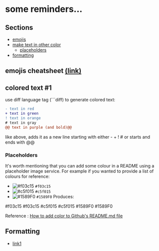 # some reminders...

## Sections
- [emojis](#emojis-cheatsheet-link)
- [make text in other color](#colored-text-1)
  - [placeholders](#placeholders)
- [formatting](#formatting)

  
## emojis cheatsheet [(link)](https://gist.github.com/roachhd/1f029bd4b50b8a524f3c)

## colored text #1

use diff language tag (```diff) to generate colored text:

```diff
- text in red
+ text in green
! text in orange
# text in gray
@@ text in purple (and bold)@@
```
like above, adds it as a new line starting with either - + ! # or starts and ends with @@


### Placeholders

It's worth mentioning that you can add some colour in a README using a placeholder image service. For example if you wanted to provide a list of colours for reference:

- ![#f03c15](https://via.placeholder.com/15/f03c15/000000?text=+) `#f03c15`
- ![#c5f015](https://via.placeholder.com/15/c5f015/000000?text=+) `#c5f015`
- ![#1589F0](https://via.placeholder.com/15/1589F0/000000?text=+) `#1589F0`
Produces:

#f03c15 #f03c15
#c5f015 #c5f015
#1589F0 #1589F0

Reference : [How to add color to Github's README.md file](https://stackoverflow.com/questions/11509830/how-to-add-color-to-githubs-readme-md-file)

## Formatting
- [link1](https://github.com/graceli01/hoangsonww/edit/main/README.md)
